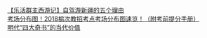   
[【乐活群主西游记】自驾游新疆的五个理由](http://www.dianyue.me/archives/004/3a1fc1k81xxhrqtx/)  
[考场分布图！2018榆次教招考点考场分布图速览！（附考前提分手册）](http://www.dianyue.me/archives/241/3awu8mjrsy3dsnyi/)  
[明代“四大奇书”的当代价值](http://www.dianyue.me/archives/984/zamju2371us7jfxt/)